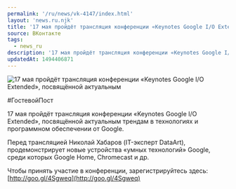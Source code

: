 ```yaml
---
permalink: '/ru/news/vk-4147/index.html'
layout: 'news.ru.njk'
title: '17 мая пройдёт трансляция конференции «Keynotes Google I/O Extended», посвящённой актуальным т'
source: ВКонтакте
tags:
  - news_ru
description: '17 мая пройдёт трансляция конференции «Keynotes Google I/O Extended», посвящённой актуальным'
updatedAt: 1494406871
---
```

![17 мая пройдёт трансляция конференции «Keynotes Google I/O Extended», посвящённой актуальным](https://sun9-38.userapi.com/impf/c836120/v836120484/39e00/eiLuTUgYn4k.jpg?size=1196x700&quality=96&proxy=1&sign=f6b95c8587eeea196987bc4f8d72556a&c_uniq_tag=Es8pqxX2NYPpOK79gQw67DPM522ixY_moq9EhGwHHEg&type=album)

#ГостевойПост

17 мая пройдёт трансляция конференции «Keynotes Google I/O Extended», посвящённой актуальным трендам в технологиях и программном обеспечении от Google.

Перед трансляцией Николай Хабаров (IT-эксперт DataArt), продемонстрирует новые устройства «умных технологий» Google, среди которых Google Home, Chromecast и др.

Чтобы принять участие в конференции, зарегистрируйтесь здесь: [http://goo.gl/4Sgweq](http://goo.gl/4Sgweq)
